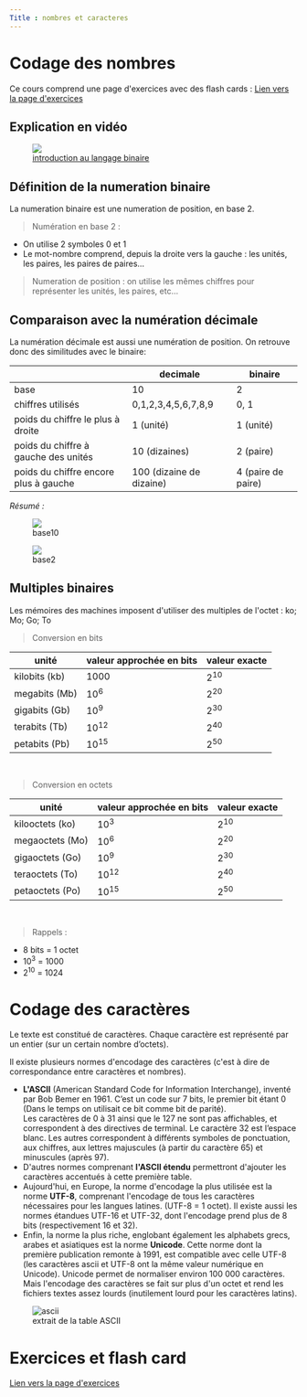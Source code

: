 ```yaml
---
Title : nombres et caracteres
---
```


# Codage des nombres
Ce cours comprend une page d'exercices avec des flash cards : [Lien vers la page d'exercices](/docs/SNT_2nde/pages/page16/ex1/index.html)

## Explication en vidéo

<figure>
  <a href = "https://youtu.be/VRdp_vaNRoY">
    <img src="../images/video1.png">
    <figcaption>introduction au langage binaire</figcaption>
  </a>
</figure>

## Définition de la numeration binaire
La numeration binaire est une numeration de position, en base 2.

> Numération en base 2 : 
- On utilise 2 symboles 0 et 1
- Le mot-nombre comprend, depuis la droite vers la gauche : les unités, les paires, les paires de paires…

> Numeration de position : on utilise les mêmes chiffres pour représenter les unités, les paires, etc…

## Comparaison avec la numération décimale
La numération décimale est aussi une numération de position. On retrouve donc des similitudes avec le binaire:

| | decimale | binaire |
|--- |--- |--- |
| base | 10 | 2 |
| chiffres utilisés | 0,1,2,3,4,5,6,7,8,9 | 0, 1 |
| poids du chiffre le plus à droite | 1 (unité) | 1 (unité) |
| poids du chiffre à gauche des unités | 10 (dizaines) | 2 (paire) |
| poids du chiffre encore plus à gauche | 100 (dizaine de dizaine) | 4 (paire de paire) |

*Résumé :*

<figure>
  <img src="../images/base10.png">
  <figcaption>base10</figcaption>
  </figure>

<figure>
  <img src="../images/base2.png">
  <figcaption>base2</figcaption>
  </figure>

## Multiples binaires
Les mémoires des machines imposent d'utiliser des multiples de l'octet : ko; Mo; Go; To

> Conversion en bits 

| unité | valeur approchée en bits | valeur exacte |
|--- | --- | --- |
| kilobits (kb) | 1000 | 2<sup>10</sup> |
| megabits (Mb) | 10<sup>6</sup> | 2<sup>20</sup> |
| gigabits (Gb) | 10<sup>9</sup> | 2<sup>30</sup> |
| terabits (Tb) | 10<sup>12</sup> | 2<sup>40</sup> |
| petabits (Pb) | 10<sup>15</sup> | 2<sup>50</sup> |

<br>

> Conversion en octets

| unité | valeur approchée en bits | valeur exacte |
|--- | --- | --- |
| kilooctets (ko) | 10<sup>3</sup> | 2<sup>10</sup> |
| megaoctets (Mo) | 10<sup>6</sup> | 2<sup>20</sup> |
| gigaoctets (Go) | 10<sup>9</sup> | 2<sup>30</sup> |
| teraoctets (To) | 10<sup>12</sup> | 2<sup>40</sup> |
| petaoctets (Po) | 10<sup>15</sup> | 2<sup>50</sup> |

<br>

> Rappels : 

* 8 bits = 1 octet
* 10<sup>3</sup> = 1000
* 2<sup>10</sup> = 1024 

# Codage des caractères
Le texte est constitué de caractères. Chaque caractère est représenté par un entier (sur un certain nombre d’octets).

Il existe plusieurs normes d'encodage des caractères (c'est à dire de correspondance entre caractères et nombres).

* **L'ASCII** (American Standard Code for Information Interchange), inventé par Bob Bemer en 1961. C’est un code sur 7 bits, le premier bit étant 0 (Dans le temps on utilisait ce bit comme bit de parité).<br>
Les caractères de 0 à 31 ainsi que le 127 ne sont pas affichables, et correspondent à des directives de terminal. Le caractère 32 est l’espace blanc. Les autres correspondent à différents symboles de ponctuation, aux chiffres, aux lettres majuscules (à partir du caractère 65) et minuscules (après 97).
* D'autres normes comprenant **l'ASCII étendu** permettront d'ajouter les caractères accentués à cette première table.
* Aujourd'hui, en Europe, la norme d'encodage la plus utilisée est la norme **UTF-8**, comprenant l'encodage de tous les caractères nécessaires pour les langues latines. (UTF-8 = 1 octet). Il existe aussi les normes étandues UTF-16 et UTF-32, dont l'encodage prend plus de 8 bits (respectivement 16 et 32).
* Enfin, la norme la plus riche, englobant également les alphabets grecs,  arabes et asiatiques est la norme **Unicode**. Cette norme dont la première publication remonte à 1991, est compatible avec celle UTF-8 (les caractères ascii et UTF-8 ont la même valeur numérique en Unicode). Unicode permet de normaliser environ 100 000 caractères. Mais l'encodage des caractères se fait sur plus d'un octet et rend les fichiers textes assez lourds (inutilement lourd pour les caractères latins).

<figure>
  <img src="../images/ascii.png" alt="ascii">
  <figcaption>extrait de la table ASCII</figcaption>
  </figure>



# Exercices et flash card
[Lien vers la page d'exercices](/docs/SNT_2nde/pages/page16/ex1/index.html)

